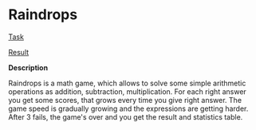 # Raindrops

[Task](https://github.com/rolling-scopes-school/tasks/blob/master/tasks/stage-0/raindrops.md)

[Result](https://ebces.github.io/Raindrops/)

**Description**

Raindrops is a math game, which allows to solve some simple arithmetic operations as addition, subtraction, multiplication. For each right answer you get some scores, that grows every time you give right answer. 
The game speed is gradually growing and the expressions are getting harder. 
After 3 fails, the game's over and you get the result and statistics table.